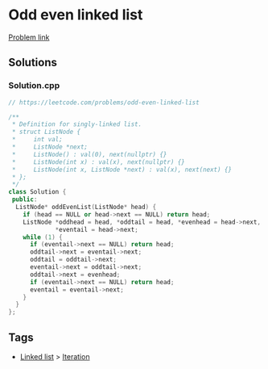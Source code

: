 # Odd even linked list

[Problem link](https://leetcode.com/problems/odd-even-linked-list)

## Solutions


### Solution.cpp
```cpp
// https://leetcode.com/problems/odd-even-linked-list

/**
 * Definition for singly-linked list.
 * struct ListNode {
 *     int val;
 *     ListNode *next;
 *     ListNode() : val(0), next(nullptr) {}
 *     ListNode(int x) : val(x), next(nullptr) {}
 *     ListNode(int x, ListNode *next) : val(x), next(next) {}
 * };
 */
class Solution {
 public:
  ListNode* oddEvenList(ListNode* head) {
    if (head == NULL or head->next == NULL) return head;
    ListNode *oddhead = head, *oddtail = head, *evenhead = head->next,
             *eventail = head->next;
    while (1) {
      if (eventail->next == NULL) return head;
      oddtail->next = eventail->next;
      oddtail = oddtail->next;
      eventail->next = oddtail->next;
      oddtail->next = evenhead;
      if (eventail->next == NULL) return head;
      eventail = eventail->next;
    }
  }
};
```
## Tags

* [Linked list](/Collections/linked-list.md#linked-list) > [Iteration](/Collections/linked-list.md#iteration)
